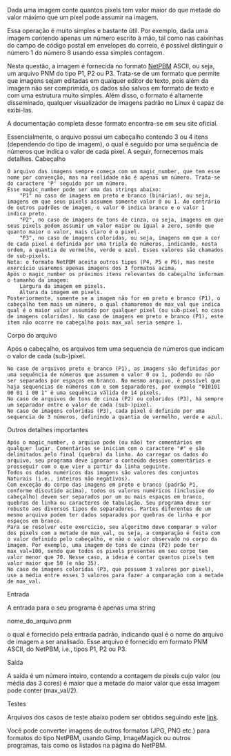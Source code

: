 Dada uma imagem conte quantos pixels tem valor maior do que metade do valor máximo que um pixel pode assumir na imagem.

Essa operação é muito simples e bastante útil. Por exemplo, dada uma imagem contendo apenas um número escrito à mão, tal como nas caixinhas do campo de código postal em envelopes do correio, é possível distinguir o número 1 do número 8 usando essa simples contagem.

Nesta questão, a imagem é fornecida no formato [NetPBM]( http://netpbm.sourceforge.net/) ASCII, ou seja, um arquivo PNM do tipo P1, P2 ou P3. Trata-se de um formato que permite que imagens sejam editadas em qualquer editor de texto, pois além da imagem não ser comprimida, os dados são salvos em formato de texto e com uma estrutura muito simples. Além disso, o formato é altamente disseminado, qualquer visualizador de imagens padrão no Linux é capaz de exibi-las.

A documentação completa desse formato encontra-se em seu site oficial.

Essencialmente, o arquivo possui um cabeçalho contendo 3 ou 4 itens (dependendo do tipo de imagem), o qual é seguido por uma sequência de números que indica o valor de cada pixel. A seguir, fornecemos mais detalhes.
Cabeçalho

    O arquivo das imagens sempre começa com um magic_number, que tem esse nome por convenção, mas na realidade não é apenas um número. Trata-se do caractere 'P' seguido por um número.
    Esse magic_number pode ser uma das strings abaixo:
        "P1" no caso de imagens em preto e branco (binárias), ou seja, imagens em que seus pixels assumem somente valor 0 ou 1. Ao contrário de outros padrões de imagem, o valor 0 indica branco e o valor 1 indica preto.
        "P2", no caso de imagens de tons de cinza, ou seja, imagens em que seus pixels podem assumir um valor maior ou igual a zero, sendo que quanto maior o valor, mais claro é o pixel.
        "P3", no caso de imagens coloridas, ou seja, imagens em que a cor de cada pixel é definida por uma tripla de números, indicando, nesta ordem, a quantia de vermelho, verde e azul. Esses valores são chamados de sub-pixels.
    Nota: o formato NetPBM aceita outros tipos (P4, P5 e P6), mas neste exercício usaremos apenas imagens dos 3 formatos acima.
    Após o magic_number os próximos itens relevantes do cabeçalho informam o tamanho da imagem:
        Largura da imagem em pixels.
        Altura da imagem em pixels.
    Posteriormente, somente se a imagem não for em preto e branco (P1), o cabeçalho tem mais um número, o qual chamaremos de max_val que indica qual é o maior valor assumido por qualquer pixel (ou sub-pixel no caso de imagens coloridas). No caso de imagens em preto e branco (P1), este item não ocorre no cabeçalho pois max_val seria sempre 1.

Corpo do arquivo

Após o cabeçalho, os arquivos tem uma sequencia de números que indicam o valor de cada (sub-)pixel.

    No caso de arquivos preto e branco (P1), as imagens são definidas por uma sequência de números que assumem o valor 0 ou 1, podendo ou não ser separados por espaços em branco. No mesmo arquivo, é possível que haja sequencias de números com e sem separadores, por exemplo "010101 00 01 1 00 1" é uma sequência válida de 14 pixels.
    No caso de arquivos de tons de cinza (P2) ou coloridos (P3), há sempre um separador entre o valor de cada (sub-)pixel.
    No caso de imagens coloridas (P3), cada pixel é definido por uma sequencia de 3 números, definindo a quantia de vermelho, verde e azul.

Outros detalhes importantes

    Após o magic_number, o arquivo pode (ou não) ter comentários em qualquer lugar. Comentários se iniciam com o caractere "#" e são delimitados pelo final (quebra) da linha. Ao carregar os dados do arquivo, seu programa deve ignorar o conteúdo desses comentários e prosseguir com o que vier a partir da linha seguinte.
    Todos os dados numéricos das imagens são valores dos conjuntos Naturais (i.e., inteiros não negativos).
    Com exceção do corpo das imagens em preto e branco (padrão P1, conforme discutido acima), todos os valores numéricos (inclusive do cabeçalho) devem ser separados por um ou mais espaços em branco, quebras de linha ou caracteres de tabulação. Seu programa deve ser robusto aos diversos tipos de separadores. Partes diferentes de um mesmo arquivo podem ter dados separados por quebras de linha e por espaços em branco.
    Para se resolver este exercício, seu algoritmo deve comparar o valor dos pixels com a metade de max_val, ou seja, a comparação é feita com o valor definido pelo cabeçalho, e não o valor observado no corpo da imagem. Por exemplo, uma imagem de tons de cinza (P2) pode ter max_val=100, sendo que todos os pixels presentes em seu corpo tem valor menor que 70. Nesse caso, a ideia é contar quantos pixels tem valor maior que 50 (e não 35). 
    No caso de imagens coloridas (P3, que possuem 3 valores por pixel), use a média entre esses 3 valores para fazer a comparação com a metade de max_val. 

Entrada

A entrada para o seu programa é apenas uma string

nome_do_arquivo.pnm

o qual é fornecido pela entrada padrão, indicando qual é o nome do arquivo de imagem a ser analisado. Esse arquivo é fornecido em formato PNM ASCII, do NetPBM, i.e., tipos P1, P2 ou P3.

Saída

A saída é um número inteiro, contendo a contagem de pixels cujo valor (ou média das 3 cores) é maior que a metade do maior valor que essa imagem pode conter (max_val/2).

Testes

Arquivos dos casos de teste abaixo podem ser obtidos seguindo este [link](https://github.com/GnF17/APC/tree/main/Trabalho%203%20-%20Contagem%20de%20pixels%20com%20valores%20mais%20altos%20em%20imagens%20NetPBM/Arquivos%20NetPBM%20-%20Exemplo).

Você pode converter imagens de outros formatos (JPG, PNG etc.) para formatos do tipo NetPBM, usando Gimp, ImageMagick ou outros programas, tais como os listados na página do NetPBM.
